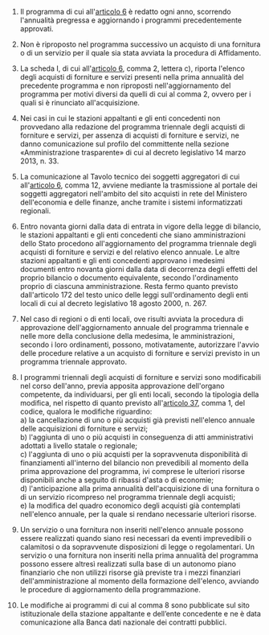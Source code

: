 1. Il programma di cui all'[articolo 6](/allegato-1.5-articolo-6/1) è redatto ogni anno, scorrendo l'annualità pregressa e aggiornando i programmi precedentemente approvati.

2. Non è riproposto nel programma successivo un acquisto di una fornitura o di un servizio per il quale sia stata avviata la procedura di Affidamento.

3. La scheda I, di cui all'[articolo 6](/allegato-1.5-articolo-6/1), comma 2, lettera c), riporta l'elenco degli acquisti di forniture e servizi presenti nella prima annualità del precedente programma e non riproposti nell'aggiornamento del programma per motivi diversi da quelli di cui al comma 2, ovvero per i quali si è rinunciato all'acquisizione.

4. Nei casi in cui le stazioni appaltanti e gli enti concedenti non provvedano alla redazione del programma triennale degli acquisti di forniture e servizi, per assenza di acquisti di forniture e servizi, ne danno comunicazione sul profilo del committente nella sezione «Amministrazione trasparente» di cui al decreto legislativo 14 marzo 2013, n. 33.

5. La comunicazione al Tavolo tecnico dei soggetti aggregatori di cui all'[articolo 6](/allegato-1.5-articolo-6/1), comma 12, avviene mediante la trasmissione al portale dei soggetti aggregatori nell'ambito del sito acquisti in rete del Ministero dell'economia e delle finanze, anche tramite i sistemi informatizzati regionali.

6. Entro novanta giorni dalla data di entrata in vigore della legge di bilancio, le stazioni appaltanti e gli enti concedenti che siano amministrazioni dello Stato procedono all'aggiornamento del programma triennale degli acquisti di forniture e servizi e del relativo elenco annuale. Le altre stazioni appaltanti e gli enti concedenti approvano i medesimi documenti entro novanta giorni dalla data di decorrenza degli effetti del proprio bilancio o documento equivalente, secondo l'ordinamento proprio di ciascuna amministrazione. Resta fermo quanto previsto dall'articolo 172 del testo unico delle leggi sull'ordinamento degli enti locali di cui al decreto legislativo 18 agosto 2000, n. 267.

7. Nel caso di regioni o di enti locali, ove risulti avviata la procedura di approvazione dell'aggiornamento annuale del programma triennale e nelle more della conclusione della medesima, le amministrazioni, secondo i loro ordinamenti, possono, motivatamente, autorizzare l'avvio delle procedure relative a un acquisto di forniture e servizi previsto in un programma triennale approvato.

8. I programmi triennali degli acquisti di forniture e servizi sono modificabili nel corso dell'anno, previa apposita approvazione dell'organo competente, da individuarsi, per gli enti locali, secondo la tipologia della modifica, nel rispetto di quanto previsto all'[articolo 37](/articolo-37/1), comma 1, del codice, qualora le modifiche riguardino:<br>a) la cancellazione di uno o più acquisti già previsti nell'elenco annuale delle acquisizioni di forniture e servizi;<br>b) l'aggiunta di uno o più acquisti in conseguenza di atti amministrativi adottati a livello statale o regionale;<br>c) l'aggiunta di uno o più acquisti per la sopravvenuta disponibilità di finanziamenti all'interno del bilancio non prevedibili al momento della prima approvazione del programma, ivi comprese le ulteriori risorse disponibili anche a seguito di ribassi d'asta o di economie;<br>d) l'anticipazione alla prima annualità dell'acquisizione di una fornitura o di un servizio ricompreso nel programma triennale degli acquisti;<br>e) la modifica del quadro economico degli acquisti già contemplati nell'elenco annuale, per la quale si rendano necessarie ulteriori risorse.

9. Un servizio o una fornitura non inseriti nell'elenco annuale possono essere realizzati quando siano resi necessari da eventi imprevedibili o calamitosi o da sopravvenute disposizioni di legge o regolamentari. Un servizio o una fornitura non inseriti nella prima annualità del programma possono essere altresì realizzati sulla base di un autonomo piano finanziario che non utilizzi risorse già previste tra i mezzi finanziari dell'amministrazione al momento della formazione dell'elenco, avviando le procedure di aggiornamento della programmazione.

10. Le modifiche ai programmi di cui al comma 8 sono pubblicate sul sito istituzionale della stazione appaltante e dell’ente concedente e ne è data comunicazione alla Banca dati nazionale dei contratti pubblici.